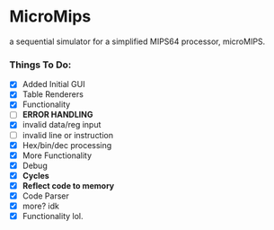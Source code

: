 # MicroMips
 a sequential simulator for a simplified MIPS64 processor, microMIPS. 

### Things To Do:
 - [x] Added Initial GUI
 - [x] Table Renderers
 - [X] Functionality
 - [ ] **ERROR HANDLING**
  - [x] invalid data/reg input
  - [ ] invalid line or instruction
 - [x] Hex/bin/dec processing
 - [x] More Functionality
 - [x] Debug
 - [x] **Cycles**
 - [x] **Reflect code to memory**
  - [x] Code Parser
  - [x] more? idk
 - [x] Functionality lol.

